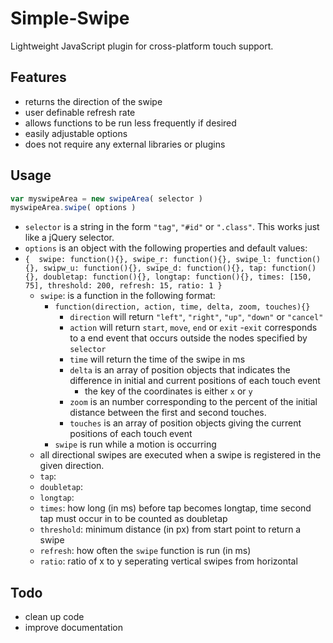 # Simple-Swipe
Lightweight JavaScript plugin for cross-platform touch support.

## Features
 - returns the direction of the swipe
 - user definable refresh rate 
  - allows functions to be run less frequently if desired
 - easily adjustable options
 - does not require any external libraries or plugins

## Usage

```JavaScript
var myswipeArea = new swipeArea( selector )
myswipeArea.swipe( options )
```  
 - `selector` is a string in the form `"tag"`, `"#id"` or `".class"`. This works just like a jQuery selector.
 - `options` is an object with the following properties and default values:
  - `{  swipe: function(){},
	swipe_r: function(){},
	swipe_l: function(){},
	swipw_u: function(){},
	swipe_d: function(){},
	tap: function(){},
	doubletap: function(){},
	longtap: function(){},
	times: [150, 75],
	threshold: 200,
	refresh: 15,
	ratio: 1
        }`
    - `swipe`: is a function in the following format:
        - `function(direction, action, time, delta, zoom, touches){}`
            - `direction` will return `"left"`, `"right"`, `"up"`, `"down"` or `"cancel"`
            - `action` will return `start`, `move`, `end` or `exit`
              -`exit` corresponds to a end event that occurs outside the nodes specified by `selector`
            - `time` will return the time of the swipe in ms
            - `delta` is an array of position objects that indicates the difference in initial and current positions of each touch event
              - the key of the coordinates is either `x` or `y`
            - `zoom` is an number corresponding to the percent of the initial distance between the first and second touches.
            - `touches` is an array of position objects giving the current positions of each touch event
        - `swipe` is run while a motion is occurring
    - all directional swipes are executed when a swipe is registered in the given direction.
    - `tap`: 
    - `doubletap`:
    - `longtap`: 
    - `times`: how long (in ms) before tap becomes longtap, time second tap must occur in to be counted as doubletap
    - `threshold`: minimum distance (in px) from start point to return a swipe
    - `refresh`: how often the `swipe` function is run (in ms)
    - `ratio`: ratio of x to y seperating vertical swipes from horizontal


## Todo
 - clean up code
 - improve documentation
